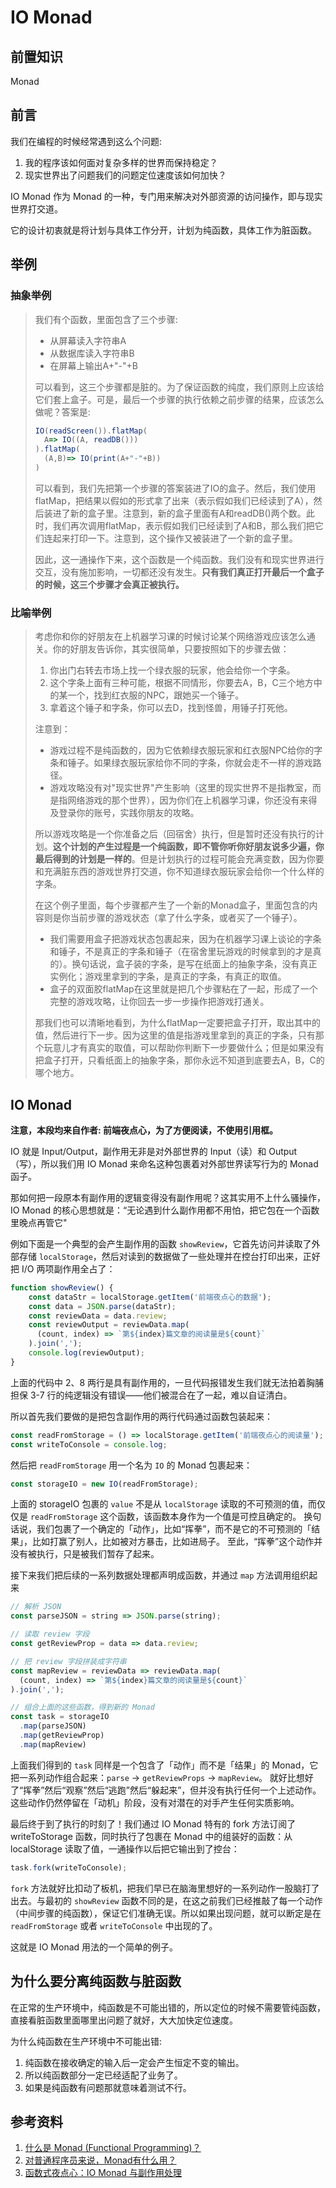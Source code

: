 # IO Monad

## 前置知识

Monad

## 前言

我们在编程的时候经常遇到这么个问题:

1. 我的程序该如何面对复杂多样的世界而保持稳定？
2. 现实世界出了问题我们的问题定位速度该如何加快？

IO Monad 作为 Monad 的一种，专门用来解决对外部资源的访问操作，即与现实世界打交道。

它的设计初衷就是将计划与具体工作分开，计划为纯函数，具体工作为脏函数。

## 举例

### 抽象举例

> 我们有个函数，里面包含了三个步骤:
>
> - 从屏幕读入字符串A
> - 从数据库读入字符串B
> - 在屏幕上输出A+"-"+B
>
> 可以看到，这三个步骤都是脏的。为了保证函数的纯度，我们原则上应该给它们套上盒子。可是，最后一个步骤的执行依赖之前步骤的结果，应该怎么做呢？答案是:
> ```javascript
> IO(readScreen()).flatMap(
>   A=> IO((A, readDB()))
> ).flatMap(
>   (A,B)=> IO(print(A+"-"+B))
> )
> ```
> 可以看到，我们先把第一个步骤的答案装进了IO的盒子。然后，我们使用flatMap，把结果以假如的形式拿了出来（表示假如我们已经读到了A），然后装进了新的盒子里。注意到，新的盒子里面有A和readDB()两个数。此时，我们再次调用flatMap，表示假如我们已经读到了A和B，那么我们把它们连起来打印一下。注意到，这个操作又被装进了一个新的盒子里。
>
> 因此，这一通操作下来，这个函数是一个纯函数。我们没有和现实世界进行交互，没有施加影响，一切都还没有发生。**只有我们真正打开最后一个盒子的时候，这三个步骤才会真正被执行。**

### 比喻举例

> 考虑你和你的好朋友在上机器学习课的时候讨论某个网络游戏应该怎么通关。你的好朋友告诉你，其实很简单，只要按照如下的步骤去做：
>
> 1. 你出门右转去市场上找一个绿衣服的玩家，他会给你一个字条。
> 2. 这个字条上面有三种可能，根据不同情形，你要去A，B，C三个地方中的某一个，找到红衣服的NPC，跟她买一个锤子。
> 3. 拿着这个锤子和字条，你可以去D，找到怪兽，用锤子打死他。
>
> 注意到：
>
> - 游戏过程不是纯函数的，因为它依赖绿衣服玩家和红衣服NPC给你的字条和锤子。如果绿衣服玩家给你不同的字条，你就会走不一样的游戏路径。
> - 游戏攻略没有对"现实世界"产生影响（这里的现实世界不是指教室，而是指网络游戏的那个世界），因为你们在上机器学习课，你还没有来得及登录你的账号，实践你朋友的攻略。
>
> 所以游戏攻略是一个你准备之后（回宿舍）执行，但是暂时还没有执行的计划。**这个计划的产生过程是一个纯函数，即不管你听你好朋友说多少遍，你最后得到的计划是一样的**。但是计划执行的过程可能会充满变数，因为你要和充满脏东西的游戏世界打交道，你不知道绿衣服玩家会给你一个什么样的字条。
>
> 在这个例子里面，每个步骤都产生了一个新的Monad盒子，里面包含的内容则是你当前步骤的游戏状态（拿了什么字条，或者买了一个锤子）。
>
> - 我们需要用盒子把游戏状态包裹起来，因为在机器学习课上谈论的字条和锤子，不是真正的字条和锤子（在宿舍里玩游戏的时候拿到的才是真的）。换句话说，盒子装的字条，是写在纸面上的抽象字条，没有真正实例化；游戏里拿到的字条，是真正的字条，有真正的取值。
> - 盒子的双面胶flatMap在这里就是把几个步骤粘在了一起，形成了一个完整的游戏攻略，让你回去一步一步操作把游戏打通关。
>
> 那我们也可以清晰地看到，为什么flatMap一定要把盒子打开，取出其中的值，然后进行下一步。因为这里的值是指游戏里拿到的真正的字条，只有那个玩意儿才有真实的取值，可以帮助你判断下一步要做什么；但是如果没有把盒子打开，只看纸面上的抽象字条，那你永远不知道到底要去A，B，C的哪个地方。

## IO Monad

**注意，本段均来自作者: 前端夜点心，为了方便阅读，不使用引用框。**

IO 就是 Input/Output，副作用无非是对外部世界的 Input（读）和 Output（写），所以我们用 IO Monad 来命名这种包裹着对外部世界读写行为的 Monad 函子。

那如何把一段原本有副作用的逻辑变得没有副作用呢？这其实用不上什么骚操作，IO Monad 的核心思想就是：“无论遇到什么副作用都不用怕，把它包在一个函数里晚点再管它"

例如下面是一个典型的会产生副作用的函数 `showReview`，它首先访问并读取了外部存储 `localStorage`，然后对读到的数据做了一些处理并在控台打印出来，正好把 I/O 两项副作用全占了：

```javascript
function showReview() {
    const dataStr = localStorage.getItem('前端夜点心的数据');
    const data = JSON.parse(dataStr);
    const reviewData = data.review;
    const reviewOutput = reviewData.map(
      (count, index) => `第${index}篇文章的阅读量是${count}`
    ).join(',');
    console.log(reviewOutput);
}
```

上面的代码中 2、8 两行是具有副作用的，一旦代码报错发生我们就无法拍着胸脯担保 3-7 行的纯逻辑没有错误——他们被混合在了一起，难以自证清白。

所以首先我们要做的是把包含副作用的两行代码通过函数包装起来：

```javascript
const readFromStorage = () => localStorage.getItem('前端夜点心的阅读量');
const writeToConsole = console.log;
```

然后把 `readFromStorage` 用一个名为 `IO` 的 Monad 包裹起来：

```javascript
const storageIO = new IO(readFromStorage);
```

上面的 storageIO 包裹的 `value` 不是从 `localStorage` 读取的不可预测的值，而仅仅是 `readFromStorage` 这个函数，该函数本身作为一个值是可控且确定的。
换句话说，我们包裹了一个确定的「动作」，比如“挥拳”，而不是它的不可预测的「结果」，比如打赢了别人，比如被对方暴击，比如进局子。
至此，“挥拳”这个动作并没有被执行，只是被我们暂存了起来。

接下来我们把后续的一系列数据处理都声明成函数，并通过 `map` 方法调用组织起来


```javascript
// 解析 JSON
const parseJSON = string => JSON.parse(string);

// 读取 review 字段
const getReviewProp = data => data.review;

// 把 review 字段拼装成字符串
const mapReview = reviewData => reviewData.map(
  (count, index) => `第${index}篇文章的阅读量是${count}`
).join(',');

// 组合上面的这些函数，得到新的 Monad
const task = storageIO
  .map(parseJSON)
  .map(getReviewProp)
  .map(mapReview)
```

上面我们得到的 `task` 同样是一个包含了「动作」而不是「结果」的 Monad，它把一系列动作组合起来：`parse` -> `getReviewProps` -> `mapReview`。
就好比想好了“挥拳”然后“观察”然后“逃跑”然后“躲起来”，但并没有执行任何一个上述动作。这些动作仍然停留在「动机」阶段，没有对潜在的对手产生任何实质影响。

最后终于到了执行的时刻了！我们通过 IO Monad 特有的 fork 方法订阅了 writeToStorage 函数，同时执行了包裹在 Monad 中的组装好的函数：从 localStorage 读取了值，一通操作以后把它输出到了控台：

```javascript
task.fork(writeToConsole);
```

`fork` 方法就好比扣动了板机，把我们早已在脑海里想好的一系列动作一股脑打了出去。与最初的 `showReview` 函数不同的是，在这之前我们已经推敲了每一个动作（中间步骤的纯函数），保证它们准确无误。所以如果出现问题，就可以断定是在 `readFromStorage` 或者 `writeToConsole` 中出现的了。

这就是 IO Monad 用法的一个简单的例子。

## 为什么要分离纯函数与脏函数

在正常的生产环境中，纯函数是不可能出错的，所以定位的时候不需要管纯函数，直接看脏函数里面哪里出问题了就好，大大加快定位速度。

为什么纯函数在生产环境中不可能出错:

1. 纯函数在接收确定的输入后一定会产生恒定不变的输出。
2. 所以纯函数部分一定已经适配了业务了。
3. 如果是纯函数有问题那就意味着测试不行。

## 参考资料

1. [什么是 Monad (Functional Programming)？](https://www.zhihu.com/question/19635359/answer/420267395)
2. [对普通程序员来说，Monad有什么用？](https://zhuanlan.zhihu.com/p/575642401)
3. [函数式夜点心：IO Monad 与副作用处理](https://juejin.cn/post/6844904082390384653)

